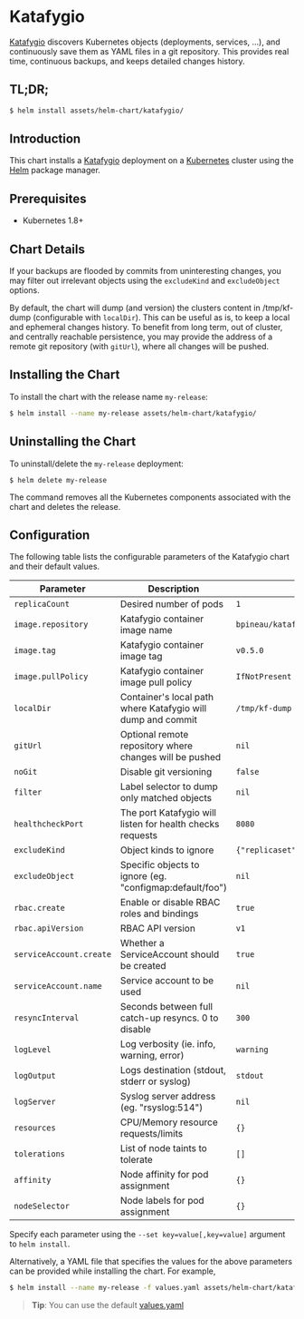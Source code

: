 # Katafygio

[Katafygio](https://github.com/bpineau/katafygio) discovers Kubernetes objects (deployments, services, ...), and continuously save them as YAML files in a git repository. This provides real time, continuous backups, and keeps detailed changes history.

## TL;DR;

```bash
$ helm install assets/helm-chart/katafygio/
```

## Introduction

This chart installs a [Katafygio](https://github.com/bpineau/katafygio) deployment on a [Kubernetes](http://kubernetes.io) cluster using the [Helm](https://helm.sh) package manager.

## Prerequisites

- Kubernetes 1.8+

## Chart Details

If your backups are flooded by commits from uninteresting changes, you may filter out irrelevant objects using the `excludeKind` and `excludeObject` options.

By default, the chart will dump (and version) the clusters content in /tmp/kf-dump (configurable with `localDir`).
This can be useful as is, to keep a local and ephemeral changes history. To benefit from long term, out of cluster, and centrally reachable persistence, you may provide the address of a remote git repository (with `gitUrl`), where all changes will be pushed.

## Installing the Chart

To install the chart with the release name `my-release`:

```bash
$ helm install --name my-release assets/helm-chart/katafygio/
```

## Uninstalling the Chart

To uninstall/delete the `my-release` deployment:

```console
$ helm delete my-release
```

The command removes all the Kubernetes components associated with the chart and deletes the release.

## Configuration

The following table lists the configurable parameters of the Katafygio chart and their default values.

| Parameter               | Description                                                 | Default                              |
|-------------------------|-------------------------------------------------------------|--------------------------------------|
| `replicaCount`          | Desired number of pods                                      | `1`                                  |
| `image.repository`      | Katafygio container image name                              | `bpineau/katafygio`                  |
| `image.tag`             | Katafygio container image tag                               | `v0.5.0`                             |
| `image.pullPolicy`      | Katafygio container image pull policy                       | `IfNotPresent`                       |
| `localDir`              | Container's local path where Katafygio will dump and commit | `/tmp/kf-dump`                       |
| `gitUrl`                | Optional remote repository where changes will be pushed     | `nil`                                |
| `noGit`                 | Disable git versioning                                      | `false`                              |
| `filter`                | Label selector to dump only matched objects                 | `nil`                                |
| `healthcheckPort`       | The port Katafygio will listen for health checks requests   | `8080`                               |
| `excludeKind`           | Object kinds to ignore                                      | `{"replicaset","endpoints","event"}` |
| `excludeObject`         | Specific objects to ignore (eg. "configmap:default/foo")    | `nil`                                |
| `rbac.create`           | Enable or disable RBAC roles and bindings                   | `true`                               |
| `rbac.apiVersion`       | RBAC API version                                            | `v1`                                 |
| `serviceAccount.create` | Whether a ServiceAccount should be created                  | `true`                               |
| `serviceAccount.name`   | Service account to be used                                  | `nil`                                |
| `resyncInterval`        | Seconds between full catch-up resyncs. 0 to disable         | `300`                                |
| `logLevel`              | Log verbosity (ie. info, warning, error)                    | `warning`                            |
| `logOutput`             | Logs destination (stdout, stderr or syslog)                 | `stdout`                             |
| `logServer`             | Syslog server address (eg. "rsyslog:514")                   | `nil`                                |
| `resources`             | CPU/Memory resource requests/limits                         | `{}`                                 |
| `tolerations`           | List of node taints to tolerate                             | `[]`                                 |
| `affinity`              | Node affinity for pod assignment                            | `{}`                                 |
| `nodeSelector`          | Node labels for pod assignment                              | `{}`                                 |

Specify each parameter using the `--set key=value[,key=value]` argument to `helm install`.

Alternatively, a YAML file that specifies the values for the above parameters can be provided while installing the chart. For example,

```bash
$ helm install --name my-release -f values.yaml assets/helm-chart/katafygio/
```
> **Tip**: You can use the default [values.yaml](values.yaml)
